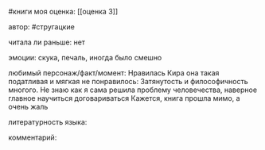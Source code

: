 #книги 
моя оценка: [[оценка 3]]

автор: #стругацкие 

читала ли раньше: нет

эмоции: скука, печаль, иногда было смешно

любимый персонаж/факт/момент:
Нравилась Кира она такая податливая и мягкая
не понравилось:
Затянутость и философичность многого.
Не знаю как я сама решила проблему человечества, наверное главное научиться договариваться
Кажется, книга прошла мимо, а очень жаль

литературность языка:

комментарий:

